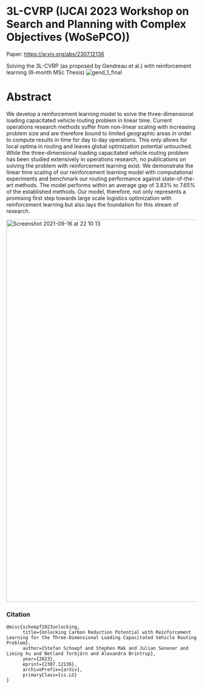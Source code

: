 # 3L-CVRP (IJCAI 2023 Workshop on Search and Planning with Complex Objectives (WoSePCO))

Paper: https://arxiv.org/abs/2307.12136

Solving the 3L-CVRP (as proposed by Gendreau et al.) with reinforcement learning (6-month MSc Thesis)
![gend_1_final](https://user-images.githubusercontent.com/47212405/133686104-6b316192-ff86-4997-ab42-058fdedb7537.gif)

# Abstract

We develop a reinforcement learning model to solve the three-dimensional loading capacitated vehicle routing problem in linear time. Current operations research methods suffer from non-linear scaling with increasing problem size and are therefore bound to limited geographic areas in order to compute results in time for day to day operations. This only allows for local optima in routing and leaves global optimization potential untouched. While the three-dimensional loading capacitated vehicle routing problem has been studied extensively in operations research, no publications on solving the problem with reinforcement learning exist. We demonstrate the linear time scaling of our reinforcement learning model with computational experiments and benchmark our routing performance against state-of-the-art methods. The model performs within an average gap of 3.83\% to 7.65\% of the established methods. Our model, therefore, not only represents a promising first step towards large scale logistics optimization with reinforcement learning but also lays the foundation for this stream of research.

<img width="1003" alt="Screenshot 2021-09-16 at 22 10 13" src="https://user-images.githubusercontent.com/47212405/133686111-6b228499-b41f-40f4-869d-d5b937e56e94.png">


### Citation

```
@misc{schoepf2023unlocking,
      title={Unlocking Carbon Reduction Potential with Reinforcement Learning for the Three-Dimensional Loading Capacitated Vehicle Routing Problem}, 
      author={Stefan Schoepf and Stephen Mak and Julian Senoner and Liming Xu and Netland Torbjörn and Alexandra Brintrup},
      year={2023},
      eprint={2307.12136},
      archivePrefix={arXiv},
      primaryClass={cs.LG}
}
```
